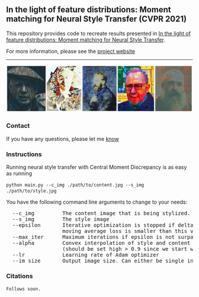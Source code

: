 ## In the light of feature distributions: Moment matching for Neural Style Transfer (CVPR 2021)

This repository provides code to recreate results presented in [In the light of feature distributions: Moment matching for Neural Style Transfer](https://linktoarxiv.follows).

For more information, please see the [project website](https://linkfollowssoon.github.io)

<hr />
<img src="assets/teaser.jpg" />

### Contact
If you have any questions, please let me <a href="javascript:location='mailto:\u006e\u0069\u006b\u006f\u006c\u0061\u0069\u002e\u006b\u0061\u006c\u0069\u0073\u0063\u0068\u0065\u006b\u0040\u0067\u0065\u006f\u0064\u002e\u0062\u0061\u0075\u0067\u002e\u0065\u0074\u0068\u007a\u002e\u0063\u0068';void 0">know</a>

### Instructions
Running neural style transfer with Central Moment Discrepancy is as easy as running 
```shell
python main.py --c_img ./path/to/content.jpg --s_img ./path/to/style.jpg
``` 
You have the following command line arguments to change to your needs:
<pre>
  --c_img         The content image that is being stylized.
  --s_img         The style image
  --epsilon       Iterative optimization is stopped if delta value of 
                  moving average loss is smaller than this value.
  --max_iter      Maximum iterations if epsilon is not surpassed
  --alpha         Convex interpolation of style and content loss 
                  (should be set high > 0.9 since we start with content as target)
  --lr            Learning rate of Adam optimizer
  --im_size       Output image size. Can either be single integer for keeping aspect ratio or tuple.
</pre>

### Citations
```
Follows soon.
```
